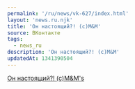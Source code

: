```yaml
---
permalink: '/ru/news/vk-627/index.html'
layout: 'news.ru.njk'
title: 'Он настоящий?! (с)M&M'
source: ВКонтакте
tags:
  - news_ru
description: 'Он настоящий?! (с)M&M'
updatedAt: 1341390504
---
```

[Он настоящий?! (с)M&M's](http://ojuwcltsou.minsy.ru/2jmj7l5rSw0yVb-vlWAYkK-YBwk=c2NpZW5jZS8yMDEyMDcwMy82OTExMDk0MzYuaHRtbA)
